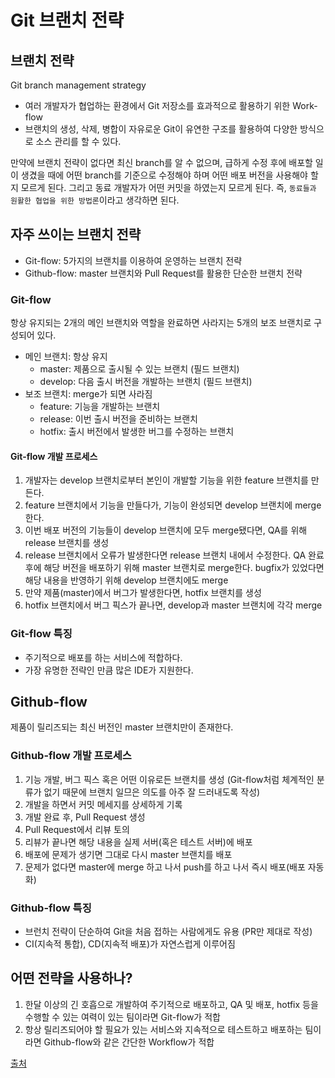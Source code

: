 # Git 브랜치 전략

## 브랜치 전략
Git branch management strategy   
* 여러 개발자가 협업하는 환경에서 Git 저장소를 효과적으로 활용하기 위한 Work-flow
* 브랜치의 생성, 삭제, 병합이 자유로운 Git이 유연한 구조를 활용하여 다양한 방식으로 소스 관리를 할 수 있다.   

만약에 브랜치 전략이 없다면 최신 branch를 알 수 없으며, 급하게 수정 후에 배포할 일이 생겼을 때에 어떤 branch를 기준으로 수정해야 하며 어떤 배포 버전을 사용해야 할지 모르게 된다. 그리고 동료 개발자가 어떤 커밋을 하였는지 모르게 된다. 즉, ```동료들과 원활한 협업을 위한 방법론```이라고 생각하면 된다.   

## 자주 쓰이는 브랜치 전략
* Git-flow: 5가지의 브랜치를 이용하여 운영하는 브랜치 전략
* Github-flow: master 브랜치와 Pull Request를 활용한 단순한 브랜치 전략   

### Git-flow
항상 유지되는 2개의 메인 브랜치와 역할을 완료하면 사라지는 5개의 보조 브랜치로 구성되어 있다.   

* 메인 브랜치: 항상 유지
    * master: 제품으로 출시될 수 있는 브랜치 (필드 브랜치)
    * develop: 다음 출시 버전을 개발하는 브랜치 (필드 브랜치)
* 보조 브랜치: merge가 되면 사라짐
    * feature: 기능을 개발하는 브랜치
    * release: 이번 출시 버전을 준비하는 브랜치
    * hotfix: 출시 버전에서 발생한 버그를 수정하는 브랜치

#### Git-flow 개발 프로세스
1. 개발자는 develop 브랜치로부터 본인이 개발할 기능을 위한 feature 브랜치를 만든다.   
2. feature 브랜치에서 기능을 만들다가, 기능이 완성되면 develop 브랜치에 merge한다.   
3. 이번 배포 버전의 기능들이 develop 브랜치에 모두 merge됐다면, QA를 위해 release 브랜치를 생성   
4. release 브랜치에서 오류가 발생한다면 release 브랜치 내에서 수정한다. QA 완료 후에 해당 버전을 배포하기 위해 master 브랜치로 merge한다. bugfix가 있었다면 해당 내용을 반영하기 위해 develop 브랜치에도 merge   
5. 만약 제품(master)에서 버그가 발생한다면, hotfix 브랜치를 생성   
6. hotfix 브랜치에서 버그 픽스가 끝나면, develop과 master 브랜치에 각각 merge   

### Git-flow 특징
* 주기적으로 배포를 하는 서비스에 적합하다.   
* 가장 유명한 전략인 만큼 많은 IDE가 지원한다.   

## Github-flow
제품이 릴리즈되는 최신 버전인 master 브랜치만이 존재한다.

### Github-flow 개발 프로세스
1. 기능 개발, 버그 픽스 혹은 어떤 이유로든 브랜치를 생성 (Git-flow처럼 체계적인 분류가 없기 때문에 브랜치 일므은 의도를 아주 잘 드러내도록 작성)   
2. 개발을 하면서 커밋 메세지를 상세하게 기록   
3. 개발 완료 후, Pull Request 생성   
4. Pull Request에서 리뷰 토의   
5. 리뷰가 끝나면 해당 내용을 실제 서버(혹은 테스트 서버)에 배포   
6. 배포에 문제가 생기면 그대로 다시 master 브랜치를 배포   
7. 문제가 없다면 master에 merge 하고 나서 push를 하고 나서 즉시 배포(배포 자동화)   

### Github-flow 특징
* 브런치 전략이 단순하여 Git을 처음 접하는 사람에게도 유용 (PR만 제대로 작성)
* CI(지속적 통합), CD(지속적 배포)가 자연스럽게 이루어짐   

## 어떤 전략을 사용하나?
1. 한달 이상의 긴 호흡으로 개발하여 주기적으로 배포하고, QA 및 배포, hotfix 등을 수행할 수 있는 여력이 있는 팀이라면 Git-flow가 적합   
2. 항상 릴리즈되어야 할 필요가 있는 서비스와 지속적으로 테스트하고 배포하는 팀이라면 Github-flow와 같은 간단한 Workflow가 적합   

[출처](https://www.youtube.com/watch?v=jeaf8OXYO1g&t=222s)